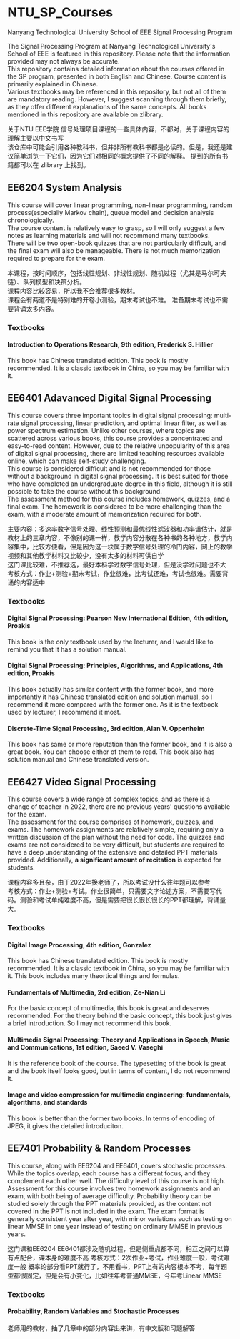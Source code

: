 # NTU_SP_Courses
Nanyang Technological University School of EEE Signal Processing Program  

The Signal Processing Program at Nanyang Technological University's School of EEE is featured in this repository. Please note that the information provided may not always be accurate.  
This repository contains detailed information about the courses offered in the SP program, presented in both English and Chinese. Course content is primarily explained in Chinese.  
Various textbooks may be referenced in this repository, but not all of them are mandatory reading. However, I suggest scanning through them briefly, as they offer different explanations of the same concepts. All books mentioned in this repository are available on zlibrary.  
  
关于NTU EEE学院 信号处理项目课程的一些具体内容，不都对，关于课程内容的理解主要以中文书写  
该仓库中可能会引用各种教科书，但并非所有教科书都是必读的。但是，我还是建议简单浏览一下它们，因为它们对相同的概念提供了不同的解释。 提到的所有书籍都可以在 zlibrary 上找到。


## EE6204 System Analysis  
This course will cover linear programming, non-linear programming, random process(especially Markov chain), queue model and decision analysis chronologically.  
The course content is relatively easy to grasp, so I will only suggest a few notes as learning materials and will not recommend many textbooks.    
There will be two open-book quizzes that are not particularly difficult, and the final exam will also be manageable. There is not much memorization required to prepare for the exam.  

本课程，按时间顺序，包括线性规划、非线性规划、随机过程（尤其是马尔可夫链）、队列模型和决策分析。  
课程内容比较容易，所以我不会推荐很多教材。  
课程会有两道不是特别难的开卷小测验，期末考试也不难。 准备期末考试也不需要背诵太多内容。  

### Textbooks  
#### Introduction to Operations Research, 9th edition, Frederick S. Hillier  
This book has Chinese translated edition. This book is mostly recommended. It is a classic textbook in China, so you may be familiar with it.


## EE6401 Adavanced Digital Signal Processing
This course covers three important topics in digital signal processing: multi-rate signal processing, linear prediction, and optimal linear filter, as well as power spectrum estimation. Unlike other courses, where topics are scattered across various books, this course provides a concentrated and easy-to-read content. However, due to the relative unpopularity of this area of digital signal processing, there are limited teaching resources available online, which can make self-study challenging.  
This course is considered difficult and is not recommended for those without a background in digital signal processing. It is best suited for those who have completed an undergraduate degree in this field, although it is still possible to take the course without this background.  
The assessment method for this course includes homework, quizzes, and a final exam. The homework is considered to be more challenging than the exam, with a moderate amount of memorization required for both.  

主要内容：多速率数字信号处理、线性预测和最优线性滤波器和功率谱估计，就是教材上的三章内容，不像别的课一样，教学内容分散在各种书的各种地方，教学内容集中，比较方便看，但是因为这一块属于数字信号处理的冷门内容，网上的教学视频和其他教学材料又比较少，没有太多的材料可供自学  
这门课比较难，不推荐选，最好本科学过数字信号处理，但是没学过问题也不大  
考核方式：作业+测验+期末考试，作业很难，比考试还难，考试也很难。需要背诵的内容适中  

### Textbooks 
#### Digital Signal Processing: Pearson New International Edition, 4th edition, Proakis
This book is the only textbook used by the lecturer, and I would like to remind you that It has a solution manual.
#### Digital Signal Processing: Principles, Algorithms, and Applications, 4th edition, Proakis
This book actually has similar content with the former book, and more importantly it has Chinese translated edition and solution manual, so I recommend it more compared with the former one. As it is the textbook used by lecturer, I recommend it most.
#### Discrete-Time Signal Processing, 3rd edition, Alan V. Oppenheim
This book has same or more reputation than the former book, and it is also a great book. You can choose either of them to read. This book also has solution manual and Chinese translated version.



## EE6427 Video Signal Processing
This course covers a wide range of complex topics, and as there is a change of teacher in 2022, there are no previous years' questions available for the exam.  
The assessment for the course comprises of homework, quizzes, and exams. The homework assignments are relatively simple, requiring only a written discussion of the plan without the need for code. The quizzes and exams are not considered to be very difficult, but students are required to have a deep understanding of the extensive and detailed PPT materials provided. Additionally, **a significant amount of recitation** is expected for students.  

课程内容多且杂，由于2022年换老师了，所以考试没什么往年题可以参考  
考核方式：作业+测验+考试。作业很简单，只需要文字论述方案，不需要写代码。测验和考试单纯难度不高，但是需要把很长很长很长的PPT都理解，背诵量大。

### Textbooks 
#### Digital Image Processing, 4th edition, Gonzalez
This book has Chinese translated edition. This book is mostly recommended. It is a classic textbook in China, so you may be familiar with it. This book includes many theortical things and formulas.

#### Fundamentals of Multimedia, 2rd edition, Ze-Nian Li
For the basic concept of multimedia, this book is great and deserves recommended. For the theory behind the basic concept, this book just gives a brief introduction. So I may not recommend this book.

#### Multimedia Signal Processing: Theory and Applications in Speech, Music and Communications, 1st edition, Saeed V. Vaseghi
It is the reference book of the course. The typesetting of the book is great and the book itself looks good, but in terms of content, I do not recommend it.

#### Image and video compression for multimedia engineering: fundamentals, algorithms, and standards 
This book is better than the former two books. In terms of encoding of JPEG, it gives the detailed introduciton.



## EE7401 Probability & Random Processes
This course, along with EE6204 and EE6401, covers stochastic processes. While the topics overlap, each course has a different focus, and they complement each other well. The difficulty level of this course is not high.  
Assessment for this course involves two homework assignments and an exam, with both being of average difficulty. Probability theory can be studied solely through the PPT materials provided, as the content not covered in the PPT is not included in the exam. The exam format is generally consistent year after year, with minor variations such as testing on linear MMSE in one year instead of testing on ordinary MMSE in previous years.  

这门课和EE6204 EE6401都涉及随机过程，但是侧重点都不同，相互之间可以算有点配合，课本身的难度不高
考核方式：2次作业+考试，作业难度一般，考试难度一般
概率论部分看PPT就行了，不用看书，PPT上有的内容根本不考，每年题型都很固定，但是会有小变化，比如往年考普通MMSE，今年考Linear MMSE  

### Textbooks
#### Probability, Random Variables and Stochastic Processes
老师用的教材，抽了几章中的部分内容出来讲，有中文版和习题解答
